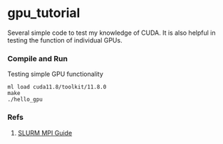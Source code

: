 # gpu_tutorial
Several simple code to test my knowledge of CUDA. It is also helpful in testing
the function of individual GPUs.


### Compile and Run

Testing simple GPU functionality
```
ml load cuda11.8/toolkit/11.8.0
make
./hello_gpu
```


### Refs
1. [SLURM MPI Guide](https://slurm.schedmd.com/mpi_guide.html)
